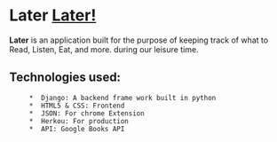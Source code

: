 # Later [Later!](https://laterproject.herokuapp.com/)
**Later** is an application built for the purpose of keeping track of what to Read, Listen, Eat, and more.
during our leisure time. 

## Technologies used:
         *  Django: A backend frame work built in python 
         *  HTML5 & CSS: Frontend 
         *  JSON: For chrome Extension
         *  Herkou: For production
         *  API: Google Books API


